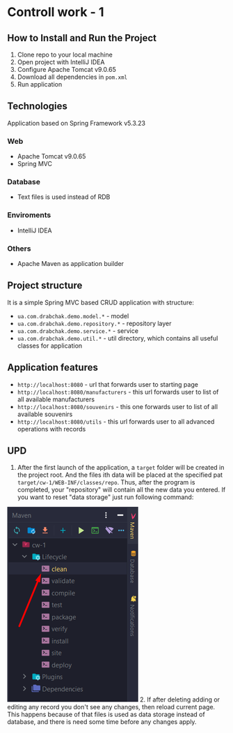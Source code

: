 # Controll work - 1

## How to Install and Run the Project
1. Clone repo to your local machine
2. Open project with IntelliJ IDEA 
3. Configure Apache Tomcat v9.0.65
4. Download all dependencies in `pom.xml`
5. Run application

## Technologies
Application based on Spring Framework v5.3.23
### **Web**
* Apache Tomcat v9.0.65
* Spring MVC
### **Database**
* Text files is used instead of RDB
### **Enviroments**
* IntelliJ IDEA
### **Others**
* Apache Maven as application builder

## Project structure
It is a simple Spring MVC based CRUD application with structure:
* `ua.com.drabchak.demo.model.*` - model
* `ua.com.drabchak.demo.repository.*` - repository layer
* `ua.com.drabchak.demo.service.*` - service
* `ua.com.drabchak.demo.util.*` - util directory, which contains all useful classes for application


## Application features
* `http://localhost:8080` - url that forwards user to starting page
* `http://localhost:8080/manufacturers` - this url forwards user to list of all available manufacturers
* `http://localhost:8080/souvenirs` - this one forwards user to list of all available souvenirs
* `http://localhost:8080/utils` - this url forwards user to all advanced operations with records 

## UPD
1. After the first launch of the application, a `target` folder will be created in the project root.
And the files ith data will be placed at the specified pat `target/cw-1/WEB-INF/classes/repo`.
Thus, after the program is completed, your "repository" will contain all the new data you entered.
If you want to reset "data storage" just run following command:

![img.png](readme-imgs/img.png)
2. If after deleting adding or editing any record you don't see any changes, then reload current page.
This happens because of that files is used as data storage instead of database, and there is need some time before any changes apply.    
